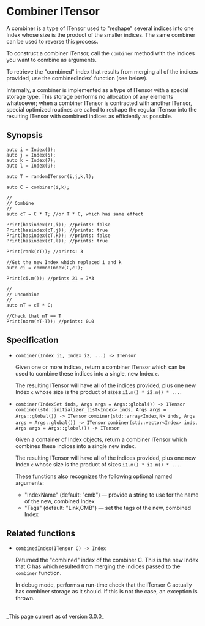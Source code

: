 # Combiner ITensor

A combiner is a type of ITensor used to "reshape" several indices into one Index whose size is the product of the smaller indices. The same combiner can be used to reverse this process.

To construct a combiner ITensor, call the `combiner` method with the indices you want to combine as arguments.

To retrieve the "combined" index that results from merging all of the indices provided, use the combinedIndex` function (see below).

Internally, a combiner is implemented as a type of ITensor with a special storage type. This storage performs no allocation of any elements whatsoever; when a combiner ITensor is contracted with 
another ITensor, special optimized routines are called to reshape the regular ITensor into
the resulting ITensor with combined indices as efficiently as possible.

## Synopsis

    auto i = Index(3);
    auto j = Index(5);
    auto k = Index(7);
    auto l = Index(9);

    auto T = randomITensor(i,j,k,l);

    auto C = combiner(i,k);

    //
    // Combine
    // 
    auto cT = C * T; //or T * C, which has same effect

    Print(hasindex(cT,i)); //prints: false
    Print(hasindex(cT,j)); //prints: true
    Print(hasindex(cT,k)); //prints: false
    Print(hasindex(cT,l)); //prints: true

    Print(rank(cT)); //prints: 3

    //Get the new Index which replaced i and k
    auto ci = commonIndex(C,cT);

    Print(ci.m()); //prints 21 = 7*3

    //
    // Uncombine
    // 
    auto nT = cT * C;

    //Check that nT == T
    Print(norm(nT-T)); //prints: 0.0

## Specification

* `combiner(Index i1, Index i2, ...) -> ITensor`

  Given one or more indices, return a combiner ITensor which can be used to combine these indices
  into a single, new Index `c`.

  The resulting ITensor will have all of the indices provided, plus one new Index `c` whose
  size is the product of sizes `i1.m() * i2.m() * ...`.

* `combiner(IndexSet inds, Args args = Args::global()) -> ITensor`
  `combiner(std::initializer_list<Index> inds, Args args = Args::global()) -> ITensor`
  `combiner(std::array<Index,N> inds, Args args = Args::global()) -> ITensor`
  `combiner(std::vector<Index> inds, Args args = Args::global()) -> ITensor`

  Given a container of Index objects, return a combiner ITensor which combines these indices
  into a single new index.

  The resulting ITensor will have all of the indices provided, plus one new Index `c` whose
  size is the product of sizes `i1.m() * i2.m() * ...`.

  These functions also recognizes the following optional named arguments:

  * "IndexName" (default: "cmb") &mdash; provide a string to use for the name of the new, combined Index
  * "Tags" (default: "Link,CMB") &mdash; set the tags of the new, combined Index

## Related functions

* `combinedIndex(ITensor C) -> Index`
  
  Returned the "combined" index of the combiner C. This is the new Index that C has 
  which resulted from merging the indices passed to the `combiner` function.

  In debug mode, performs a run-time check that the ITensor C actually
  has combiner storage as it should. If this is not the case, an exception is thrown.

<br/>
_This page current as of version 3.0.0_
